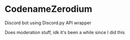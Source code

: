 # CodenameZerodium

Discord bot using Discord.py API wrapper

Does moderation stuff, idk it's been a while since I did this

